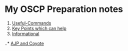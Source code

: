 # My OSCP Preparation notes

1. [Useful-Commands](./useful-commands.md)
2. [Key Points which can help](./key-points.md)
3. [Informational](./info)

..* [AJP and Coyote](./info/ajp-Coyote.md) 